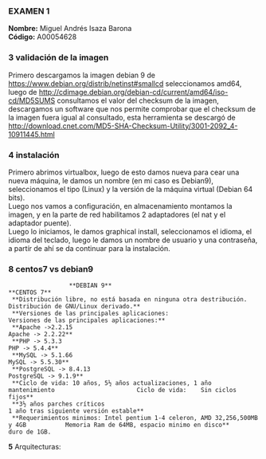 ### EXAMEN 1  
**Nombre:** Miguel Andrés Isaza Barona  
**Código:** A00054628  
### 3 validación de la imagen  
Primero descargamos la imagen debian 9 de https://www.debian.org/distrib/netinst#smallcd seleccionamos amd64, luego de
http://cdimage.debian.org/debian-cd/current/amd64/iso-cd/MD5SUMS consultamos el valor del checksum de la imagen, descargamos un software 
que nos permite comprobar que el checksum de la imagen fuera igual al consultado, esta herramienta se descargó de
http://download.cnet.com/MD5-SHA-Checksum-Utility/3001-2092_4-10911445.html  

### 4 instalación  
Primero abrimos virtualbox, luego de esto damos nueva para cear una nueva máquina, le damos un nombre (en mi caso es Debian9),
seleccionamos el tipo (Linux) y la versión de la máquina virtual (Debian 64 bits).  
Luego nos vamos a configuración, en almacenamiento montamos la imagen, y en la parte de red habilitamos 2 adaptadores (el nat
y el adaptador puente).  
Luego lo iniciamos, le damos graphical install, seleccionamos el idioma, el idioma del teclado, luego le damos un nombre de usuario
y una contraseña, a partír de ahí se da continuar para la instalación.  

### 8 centos7 vs debian9
                     **DEBIAN 9**                                                                                **CENTOS 7**  
     **Distribución libre, no está basada en ninguna otra destribución.                          Distribución de GNU/Linux derivado.**  
     **Versiones de las principales aplicaciones:                                         Versiones de las principales aplicaciones:** 
     **Apache ->2.2.15                                                                                     Apache -> 2.2.22**  
     **PHP -> 5.3.3                                                                                        PHP -> 5.4.4**  
     **MySQL -> 5.1.66                                                                                     MySQL -> 5.5.30**  
     **PostgreSQL -> 8.4.13                                                                                PostgreSQL -> 9.1.9**  
     **Ciclo de vida: 10 años, 5½ años actualizaciones, 1 año mantenimiento                       Ciclo de vida: 	Sin ciclos fijos**  
     **3½ años parches críticos                                                                 1 año tras siguiente versión estable**  
     **Requerimientos minimos: Intel pentium 1-4 celeron, AMD 32,256,500MB y 4GB           Memoria Ram de 64MB, espacio minimo en disco**                                                                                               duro de 1GB.  
**5** Arquitecturas: 
